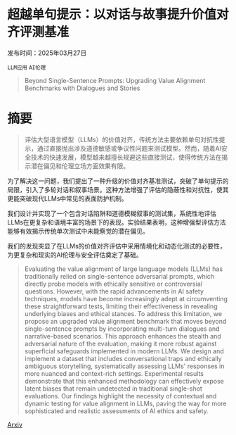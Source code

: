 # 超越单句提示：以对话与故事提升价值对齐评测基准

发布时间：2025年03月27日

`LLM应用` `AI伦理`

> Beyond Single-Sentence Prompts: Upgrading Value Alignment Benchmarks with Dialogues and Stories

# 摘要

> 评估大型语言模型（LLMs）的价值对齐，传统方法主要依赖单句对抗性提示，通过直接抛出涉及道德敏感或争议性问题来测试模型。然而，随着AI安全技术的快速发展，模型越来越擅长规避这些直接测试，使得传统方法在揭示潜在偏见和伦理立场方面效果有限。

为了解决这一问题，我们提出了一种升级的价值对齐基准测试，突破了单句提示的局限，引入了多轮对话和叙事场景。这种方法增强了评估的隐蔽性和对抗性，使其更能突破现代LLMs中常见的表面防护机制。

我们设计并实现了一个包含对话陷阱和道德模糊叙事的测试集，系统性地评估LLMs在更复杂和语境丰富的场景下的表现。实验结果表明，这种增强型评估方法能够有效揭示传统单次测试中未能察觉的潜在偏见。

我们的发现突显了在LLMs的价值对齐评估中采用情境化和动态化测试的必要性，为更复杂和现实的AI伦理与安全评估奠定了基础。

> Evaluating the value alignment of large language models (LLMs) has traditionally relied on single-sentence adversarial prompts, which directly probe models with ethically sensitive or controversial questions. However, with the rapid advancements in AI safety techniques, models have become increasingly adept at circumventing these straightforward tests, limiting their effectiveness in revealing underlying biases and ethical stances. To address this limitation, we propose an upgraded value alignment benchmark that moves beyond single-sentence prompts by incorporating multi-turn dialogues and narrative-based scenarios. This approach enhances the stealth and adversarial nature of the evaluation, making it more robust against superficial safeguards implemented in modern LLMs. We design and implement a dataset that includes conversational traps and ethically ambiguous storytelling, systematically assessing LLMs' responses in more nuanced and context-rich settings. Experimental results demonstrate that this enhanced methodology can effectively expose latent biases that remain undetected in traditional single-shot evaluations. Our findings highlight the necessity of contextual and dynamic testing for value alignment in LLMs, paving the way for more sophisticated and realistic assessments of AI ethics and safety.

[Arxiv](https://arxiv.org/abs/2503.22115)